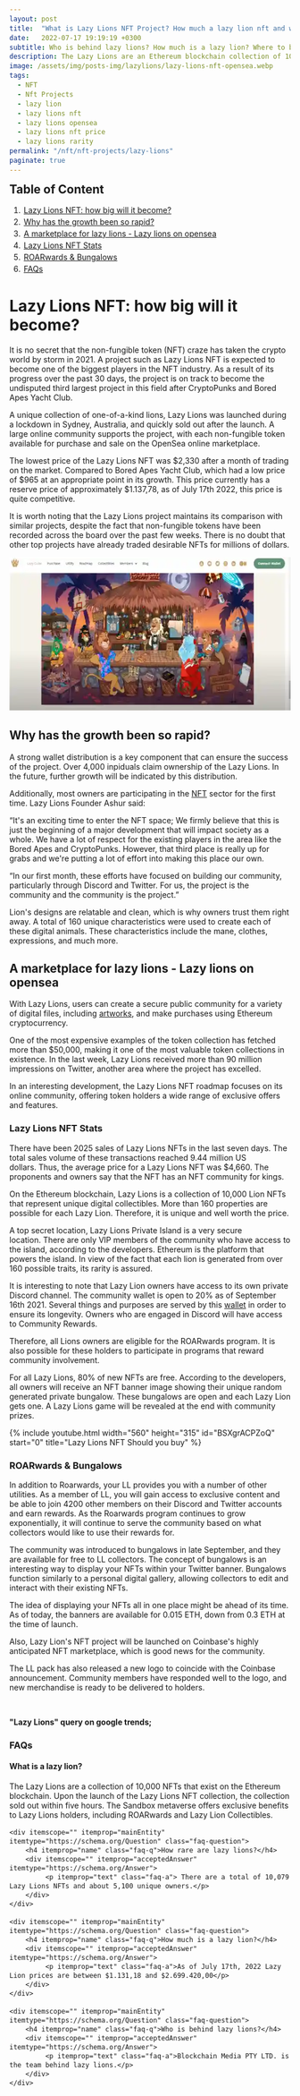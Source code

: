 ```yaml
---
layout: post
title:  "What is Lazy Lions NFT Project? How much a lazy lion nft and who is behind lazy lions nft"
date:   2022-07-17 19:19:19 +0300
subtitle: Who is behind lazy lions? How much is a lazy lion? Where to buy and sell lazy lions nft
description: The Lazy Lions are an Ethereum blockchain collection of 10,000 NFTs. Lazy Lions holders can earn ROARwards and collect Lazy Lion Collectibles in the Sandbox metaverse.
image: /assets/img/posts-img/lazylions/lazy-lions-nft-opensea.webp
tags:   
  - NFT
  - Nft Projects
  - lazy lion
  - lazy lions nft
  - lazy lions opensea
  - lazy lions nft price
  - lazy lions rarity
permalink: "/nft/nft-projects/lazy-lions"
paginate: true
---
```

<b style="text-align:center; font-size: 150%;">Table of Content</b>
<ol style="margin: 0;">
<li style="padding: 2px;"><a href="#1">Lazy Lions NFT: how big will it become?</a></li>
<li style="padding: 2px;"><a href="#2">Why has the growth been so rapid?</a></li>
<li style="padding: 2px;"><a href="#3">A marketplace for lazy lions - Lazy lions on opensea</a></li>
<li style="padding: 2px;"><a href="#4">Lazy Lions NFT Stats</a></li>
<li style="padding: 2px;"><a href="#5">ROARwards &amp; Bungalows</a></li>
<li style="padding: 2px;"><a href="#6">FAQs</a></li>
</ol>
<h1 id="1">Lazy Lions NFT: how big will it become?</h1>
<p>It is no secret that the non-fungible token (NFT) craze has taken the crypto world by storm in 2021.&nbsp;A project such as Lazy Lions NFT is expected to become one of the biggest players in the NFT industry.&nbsp;As a result of its progress over the past 30 days, the project is on track to become the undisputed third largest project in this field after CryptoPunks and Bored Apes Yacht Club.</p>
<p>A unique collection of one-of-a-kind lions, Lazy Lions was launched during a lockdown in Sydney, Australia, and quickly sold out after the launch.&nbsp;A large online community supports the project, with each non-fungible token available for purchase and sale on the OpenSea online marketplace.</p>
<p>The lowest price of the Lazy Lions NFT was $2,330 after a month of trading on the market.&nbsp;Compared to Bored Apes Yacht Club, which had a low price of $965 at an appropriate point in its growth. This price currently has a reserve price of approximately&nbsp;$1.137,78, as of July 17th 2022, this price is quite competitive.</p>
<p>It is worth noting that the Lazy Lions project maintains its comparison with similar projects, despite the fact that non-fungible tokens have been recorded across the board over the past few weeks.&nbsp;There is no doubt that other top projects have already traded desirable NFTs for millions of dollars.</p>
<img src="/assets/img/posts-img/lazylions/lazy-lion-nft-project.webp" alt="lazy lion price opensea" width="612" height="274" loading="lazy">
<h2 id="2">Why has the growth been so rapid?</h2>
<p>A strong wallet distribution is a key component that can ensure the success of the project.&nbsp;Over 4,000 inpiduals claim ownership of the Lazy Lions.&nbsp;In the future, further growth will be indicated by this distribution.</p>
<p>Additionally, most owners are participating in the <a href="https://cryptocurrencynewspro.com/nft/" title="What is NFT" target="_blank">NFT</a> sector for the first time.&nbsp;Lazy Lions Founder Ashur said:</p>
<p>&ldquo;It's an exciting time to enter the NFT space;&nbsp;We firmly believe that this is just the beginning of a major development that will impact society as a whole.&nbsp;We have a lot of respect for the existing players in the area like the Bored Apes and CryptoPunks. However, that third place is really up for grabs and we're putting a lot of effort into making this place our own.</p>
<p>&ldquo;In our first month, these efforts have focused on building our community, particularly through Discord and Twitter.&nbsp;For us, the project is the community and the community is the project.&rdquo;</p>
<p>Lion's designs are relatable and clean, which is why owners trust them right away.&nbsp;A total of 160 unique characteristics were used to create each of these digital animals. These characteristics include the mane, clothes, expressions, and much more.</p>
<h2 id="3">A marketplace for lazy lions - Lazy lions on opensea</h2>
<p>With Lazy Lions, users can create a secure public community for a variety of digital files, including <a href="https://cryptocurrencynewspro.com/nft/nft-art/" title="What is NFT art" target="_blank">artworks</a>, and make purchases using Ethereum cryptocurrency.</p>
<p>One of the most expensive examples of the token collection has fetched more than $50,000, making it one of the most valuable token collections in existence.&nbsp;In the last week, Lazy Lions received more than 90 million impressions on Twitter, another area where the project has excelled.</p>
<p>In an interesting development, the Lazy Lions NFT roadmap focuses on its online community, offering token holders a wide range of exclusive offers and features.</p>
<h3 id="4">Lazy Lions NFT Stats</h3>
<p>There have been 2025 sales of Lazy Lions NFTs in the last seven days.&nbsp;The total sales volume of these transactions reached 9.44 million US dollars.&nbsp;Thus, the average price for a Lazy Lions NFT was $4,660.&nbsp;The proponents and owners say that the NFT has an NFT community for kings.</p>
<p>On the Ethereum blockchain, Lazy Lions is a collection of 10,000 Lion NFTs that represent unique digital collectibles.&nbsp;More than 160 properties are possible for each Lazy Lion.&nbsp;Therefore, it is unique and well worth the price.</p>
<p>A top secret location, Lazy Lions Private Island is a very secure location.&nbsp;There are only VIP members of the community who have access to the island, according to the developers.&nbsp;Ethereum is the platform that powers the island.&nbsp;In view of the fact that each lion is generated from over 160 possible traits, its rarity is assured.</p>
<p>It is interesting to note that Lazy Lion owners have access to its own private Discord channel.&nbsp;The community wallet is open to 20% as of September 16th 2021.&nbsp;Several things and purposes are served by this <a href="https://cryptocurrencynewspro.com/nft/nft-wallet/" title="What is NFT wallet" target="_blank">wallet</a> in order to ensure its longevity.&nbsp;Owners who are engaged in Discord will have access to Community Rewards.</p>
<p>Therefore, all Lions owners are eligible for the ROARwards program.&nbsp;It is also possible for these holders to participate in programs that reward community involvement.</p>
<p>For all Lazy Lions, 80% of new NFTs are free.&nbsp;According to the developers, all owners will receive an NFT banner image showing their unique random generated private bungalow.&nbsp;These bungalows are open and each Lazy Lion gets one.&nbsp;A Lazy Lions game will be revealed at the end with community prizes.</p>
{% include youtube.html width="560" height="315" id="BSXgrACPZoQ" start="0" title="Lazy Lions NFT Should you buy" %}
<h3 id="5">ROARwards &amp; Bungalows</h3>
<p>In addition to Roarwards, your LL provides you with a number of other utilities. As a member of LL, you will gain access to exclusive content and be able to join 4200 other members on their Discord and Twitter accounts and earn rewards. As the Roarwards program continues to grow exponentially, it will continue to serve the community based on what collectors would like to use their rewards for.</p>
<p>The community was introduced to bungalows in late September, and they are available for free to LL collectors. The concept of bungalows is an interesting way to display your NFTs within your Twitter banner. Bungalows function similarly to a personal digital gallery, allowing collectors to edit and interact with their existing NFTs.&nbsp;</p>
<p>The idea of displaying your NFTs all in one place might be ahead of its time. As of today, the banners are available for 0.015 ETH, down from 0.3 ETH at the time of launch.</p>
<p>Also, Lazy Lion's NFT project will be launched on Coinbase's highly anticipated NFT marketplace, which is good news for the community.</p>
<p>The LL pack has also released a new logo to coincide with the Coinbase announcement. Community members have responded well to the logo, and new merchandise is ready to be delivered to holders. </p>
&nbsp;
<p><strong>"Lazy Lions" query on google trends;</strong></p>
<script type="text/javascript" src="https://ssl.gstatic.com/trends_nrtr/3029_RC01/embed_loader.js"></script> <script type="text/javascript"> trends.embed.renderExploreWidget("TIMESERIES", {"comparisonItem":[{"keyword":"lazy lions","geo":"","time":"today 5-y"}],"category":0,"property":""}, {"exploreQuery":"date=today%205-y&q=lazy%20lions","guestPath":"https://trends.google.com:443/trends/embed/"}); </script>
<h3 id="6">FAQs</h3>
<div class="schema-faq-code" itemscope="" itemtype="https://schema.org/FAQPage">
    <div itemscope="" itemprop="mainEntity" itemtype="https://schema.org/Question" class="faq-question">
        <h4 itemprop="name" class="faq-q">What is a lazy lion?</h4>
        <div itemscope="" itemprop="acceptedAnswer" itemtype="https://schema.org/Answer">
             <p itemprop="text" class="faq-a">The Lazy Lions are a collection of 10,000 NFTs that exist on the Ethereum blockchain. Upon the launch of the Lazy Lions NFT collection, the collection sold out within five hours. The Sandbox metaverse offers exclusive benefits to Lazy Lions holders, including ROARwards and Lazy Lion Collectibles.</p>
        </div>
    </div>

    <div itemscope="" itemprop="mainEntity" itemtype="https://schema.org/Question" class="faq-question">
        <h4 itemprop="name" class="faq-q">How rare are lazy lions?</h4>
        <div itemscope="" itemprop="acceptedAnswer" itemtype="https://schema.org/Answer">
             <p itemprop="text" class="faq-a"> There are a total of 10,079 Lazy Lions NFTs and about 5,100 unique owners.</p>
        </div>
    </div>

    <div itemscope="" itemprop="mainEntity" itemtype="https://schema.org/Question" class="faq-question">
        <h4 itemprop="name" class="faq-q">How much is a lazy lion?</h4>
        <div itemscope="" itemprop="acceptedAnswer" itemtype="https://schema.org/Answer">
             <p itemprop="text" class="faq-a">As of July 17th, 2022 Lazy Lion prices are between $1.131,18 and $2.699.420,00</p>
        </div>
    </div>

    <div itemscope="" itemprop="mainEntity" itemtype="https://schema.org/Question" class="faq-question">
        <h4 itemprop="name" class="faq-q">Who is behind lazy lions?</h4>
        <div itemscope="" itemprop="acceptedAnswer" itemtype="https://schema.org/Answer">
             <p itemprop="text" class="faq-a">Blockchain Media PTY LTD. is the team behind lazy lions.</p>
        </div>
    </div>
</div>
